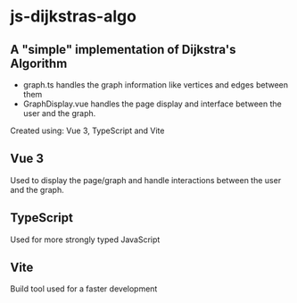 # js-dijkstras-algo

## A "simple" implementation of Dijkstra's Algorithm

- graph.ts handles the graph information like vertices and edges between them
- GraphDisplay.vue handles the page display and interface between the user and the graph.

Created using: Vue 3, TypeScript and Vite

## Vue 3

Used to display the page/graph and handle interactions between the user and the graph.

## TypeScript

Used for more strongly typed JavaScript

## Vite

Build tool used for a faster development
